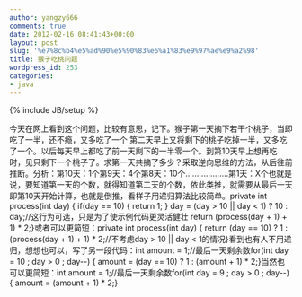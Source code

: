 ```yaml
---
author: yangzy666
comments: true
date: 2012-02-16 08:41:43+00:00
layout: post
slug: '%e7%8c%b4%e5%ad%90%e5%90%83%e6%a1%83%e9%97%ae%e9%a2%98'
title: 猴子吃桃问题
wordpress_id: 253
categories:
- java
---
```

{% include JB/setup %}

今天在网上看到这个问题，比较有意思，记下。猴子第一天摘下若干个桃子，当即吃了一半，还不瘾，又多吃了一个 第二天早上又将剩下的桃子吃掉一半，又多吃了一个。以后每天早上都吃了前一天剩下的一半零一个。到第10天早上想再吃时，见只剩下一个桃子了。求第一天共摘了多少？采取逆向思维的方法，从后往前推断。分析：第10天：1个第9天：4个第8天：10个...................第1天：X个也就是说，要知道第一天的个数，就得知道第二天的个数，依此类推，就需要从最后一天即第10天开始计算，也就是倒推，看样子用递归算法比较简单。private int process(int day) { if(day == 10) { return 1; } day = (day > 10 || day < 1) ? 10 : day;//这行为可选，只是为了使示例代码更灵活健壮 return (process(day + 1) + 1) * 2;}或者可以更简短：private int process(int day) { return (day == 10) ? 1 : (process(day + 1) + 1) * 2;//不考虑day > 10 || day < 1的情况}看到也有人不用递归，想想也可以，写了另一段代码：int amount = 1;//最后一天剩余数for(int day = 10 ; day > 0 ; day--) { amount = (day == 10) ? 1 : (amount + 1) * 2;}当然也可以更简短：int amount = 1;//最后一天剩余数for(int day = 9 ; day > 0 ; day--) { amount = (amount + 1) * 2;}
